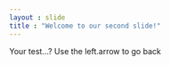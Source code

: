 ```yaml
---
layout : slide
title : "Welcome to our second slide!"
---
```

Your test...?
Use the left.arrow to go back

